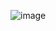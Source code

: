 ![image](https://user-images.githubusercontent.com/40969203/103433050-b80c8680-4c2d-11eb-8511-f7766ab263a2.png)
